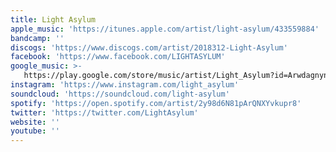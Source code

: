 ```yaml
---
title: Light Asylum
apple_music: 'https://itunes.apple.com/artist/light-asylum/433559884'
bandcamp: ''
discogs: 'https://www.discogs.com/artist/2018312-Light-Asylum'
facebook: 'https://www.facebook.com/LIGHTASYLUM'
google_music: >-
   https://play.google.com/store/music/artist/Light_Asylum?id=Arwdagnyn22gheh7666vnhpnn54
instagram: 'https://www.instagram.com/light_asylum'
soundcloud: 'https://soundcloud.com/light-asylum'
spotify: 'https://open.spotify.com/artist/2y98d6N81pArQNXYvkupr8'
twitter: 'https://twitter.com/LightAsylum'
website: ''
youtube: ''
---
```

